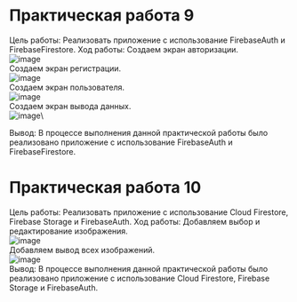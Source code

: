 # Практическая работа 9

Цель работы: Реализовать приложение с использование FirebaseAuth и FirebaseFirestore.
Ход работы:
Создаем экран авторизации.\
![image](https://user-images.githubusercontent.com/82903497/227999662-3109ab54-2958-46d9-9e4d-559e93995c78.png)\
Создаем экран регистрации.\
![image](https://user-images.githubusercontent.com/82903497/227999549-f0f1d876-1eab-4224-a745-d01255a41eb8.png)\
Создаем экран пользователя.\
![image](https://user-images.githubusercontent.com/82903497/227999979-ab3d6450-4261-4747-9ed8-4a0da50427d0.png)\
Создаем экран вывода данных.\
![image](https://user-images.githubusercontent.com/82903497/227999844-602c2484-2b89-490a-83fd-6decada26e49.png)\

Вывод: В процессе выполнения данной практической работы было реализовано приложение с использование FirebaseAuth и FirebaseFirestore.

# Практическая работа 10

Цель работы: Реализовать приложение с использование Cloud Firestore, Firebase Storage и FirebaseAuth.
Ход работы:
Добавляем выбор и редактирование изображения.\
![image](https://user-images.githubusercontent.com/82903497/227998994-ed07c048-65b9-416e-943b-d44e33ede5f0.png)\
Добавляем вывод всех изображений.\
![image](https://user-images.githubusercontent.com/82903497/227999256-7e914512-4e4e-4dbf-af66-a7df49825d15.png)\
Вывод: В процессе выполнения данной практической работы было реализовано приложение с использование Cloud Firestore, Firebase Storage и FirebaseAuth.

